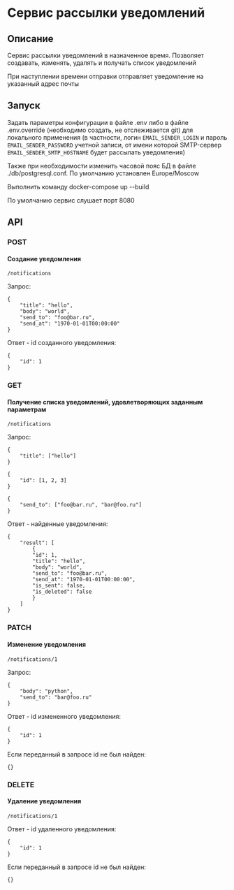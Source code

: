 # Сервис рассылки уведомлений
## Описание
Сервис рассылки уведомлений в назначенное время. Позволяет создавать, изменять, удалять и получать список уведомлений

При наступлении времени отправки отправляет уведомление на указанный адрес почты

## Запуск
Задать параметры конфигурации в файле .env либо в файле .env.override (необходимо создать, не отслеживается git) для локального применения (в частности, логин `EMAIL_SENDER_LOGIN` и пароль `EMAIL_SENDER_PASSWORD` учетной записи, от имени которой SMTP-сервер `EMAIL_SENDER_SMTP_HOSTNAME` будет рассылать уведомления)

Также при необходимости изменить часовой пояс БД в файле ./db/postgresql.conf. По умолчанию установлен Europe/Moscow

Выполнить команду docker-compose up --build

По умолчанию сервис слушает порт 8080
## API
### POST
#### Создание уведомления
`/notifications`

Запрос:
```
{
    "title": "hello",
    "body": "world",
    "send_to": "foo@bar.ru",
    "send_at": "1970-01-01T00:00:00"
}
```
Ответ - id созданного уведомления:
```
{
    "id": 1
}
```

### GET
#### Получение списка уведомлений, удовлетворяющих заданным параметрам
`/notifications`

Запрос:
```
{
    "title": ["hello"]
}
```
```
{
    "id": [1, 2, 3]
}
```
```
{
    "send_to": ["foo@bar.ru", "bar@foo.ru"]
}
```
Ответ - найденные уведомления:
```
{
    "result": [
        {
        "id": 1,
        "title": "hello",
        "body": "world",
        "send_to": "foo@bar.ru",
        "send_at": "1970-01-01T00:00:00",
        "is_sent": false,
        "is_deleted": false
        }
    ]
}
```
### PATCH
#### Изменение уведомления
`/notifications/1`

Запрос:
```
{
    "body": "python",
    "send_to": "bar@foo.ru"
}
```
Ответ - id измененного уведомления:
```
{
    "id": 1
}
```
Если переданный в запросе id не был найден:
```
{}
```
### DELETE
#### Удаление уведомления
`/notifications/1`

Ответ - id удаленного уведомления:
```
{
    "id": 1
}
```
Если переданный в запросе id не был найден:
```
{}
```

